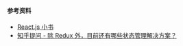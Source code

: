 #### 参考资料

- [React.js 小书](http://huziketang.mangojuice.top/books/react/)
- [知乎提问 - 除 Redux 外，目前还有哪些状态管理解决方案？](https://www.zhihu.com/question/63726609)
